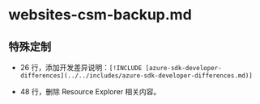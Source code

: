 # websites-csm-backup.md

## 特殊定制

* 26 行，添加开发差异说明：`[!INCLUDE [azure-sdk-developer-differences](../../includes/azure-sdk-developer-differences.md)]`

* 48 行，删除 Resource Explorer 相关内容。